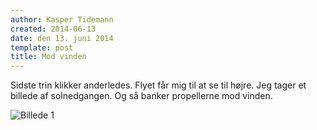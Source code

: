 ```yaml
---
author: Kasper Tidemann
created: 2014-06-13
date: den 13. juni 2014
template: post
title: Mod vinden
---
```


Sidste trin klikker anderledes. Flyet får mig til at se til højre. Jeg tager et billede af solnedgangen. Og så banker propellerne mod vinden.

![Billede 1](/photos/mod-vinden/1.jpg)